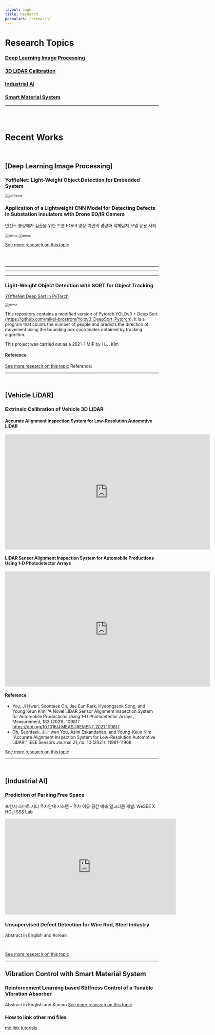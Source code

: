 ```yaml
---
layout: page
title: Research
permalink: /research/
---
```



# Research Topics
### [Deep Learning Image Processing](/research/DIP)
### [3D LiDAR Calibration](/research/Lidar)
### [Industrial AI](/research/AI)
### [Smart Material System](/research/SMS)

***
 <br/><br/>
# Recent Works
<br/>

## [Deep Learning Image Processing]

### YoffleNet: Light-Weight Object Detection for Embedded System

<img src="../docs/research/images/yofflenet.JPG" alt="yofflenet" style="zoom:75%;" />

<br/>

### Application of a Lightweight CNN Model for Detecting Defects in Substation Insulators with Drone EO/IR Camera 

변전소 불량애자 검출을 위한 드론 EO/IR 영상 기반의 경량화 객체탐지 모델 응용 사례

<img src="../docs/research/images/corona-intro.png" alt="demo" style="zoom:75%;" />

<img src="../docs/research/images/corona1.png" alt="demo" style="zoom:75%;" />

<br/>


[See more research on this topic](/research/DIP)

<br/>

<br/>

___

___


___
### Light-Weight Object Detection with SORT for Object Tracking
[YOffleNet Deep Sort in PyTorch](https://github.com/hkim1207/2021MIP)

<img src="../docs/research/images/demo.gif" alt="demo" style="zoom:75%;" />


This repository contains a modified version of  Pytorch YOLOv3 + Deep Sort (https://github.com/mikel-brostrom/Yolov3_DeepSort_Pytorch). It is a program that counts the number of people and predicts the direction of movement using the bounding box coordinates obtained by tracking algorithm.

This project was carried out as a 2021-1 MIP by H.J. Kim

#### Reference
[See more research on this topic](/docs/research/2021-yofflenetSORT)
Reference: 


___
 <br/>

## [Vehicle LiDAR]

### Extrinsic Calibration of Vehicle 3D LiDAR

#### Accurate Alignment Inspection System for Low-Resolution Automotive LiDAR

<iframe width="672" height="378" src="https://www.youtube.com/embed/koUs_ZEUY6o" title="YouTube video player" frameborder="0" allow="accelerometer; autoplay; clipboard-write; encrypted-media; gyroscope; picture-in-picture" allowfullscreen></iframe>


#### LiDAR Sensor Alignment Inspection System for Automobile Productions Using 1-D Photodetector Arrays

<iframe width="672" height="378" src="https://www.youtube.com/embed/5RCuJTI90ZQ" title="YouTube video player" frameborder="0" allow="accelerometer; autoplay; clipboard-write; encrypted-media; gyroscope; picture-in-picture" allowfullscreen></iframe>

#### Reference
* You, Ji Hwan, Seontaek Oh, Jae Eun Park, Hyeongseok Song, and Young Keun Kim, ‘A Novel LiDAR Sensor Alignment Inspection System for Automobile Productions Using 1-D Photodetector Arrays’, Measurement, 183 (2021), 109817 https://doi.org/10.1016/J.MEASUREMENT.2021.109817
* Oh, Seontaek, Ji-Hwan You, Azim Eskandarian, and Young-Keun Kim. “Accurate Alignment Inspection System for Low-Resolution Automotive LiDAR.” IEEE Sensors Journal 21, no. 10 (2021): 11961-11968.


[See more research on this topic](/research/DIP)

___
 <br/>

## [Industrial AI]

### Prediction of Parking Free Space 

포항시 스마트 시티 주차안내 시스템 - 주차 여유 공간 예측 알고리즘 개발:  WeSEE X HGU SSS Lab

<iframe width="560" height="315" src="https://www.youtube.com/embed/MpNni2Jw3Zk" title="YouTube video player" frameborder="0" allow="accelerometer; autoplay; clipboard-write; encrypted-media; gyroscope; picture-in-picture" allowfullscreen></iframe>

<br/>

### Unsupervised Defect Detection for Wire Rod, Steel Industry
Abstract in English and Korean

<br/>

[See more research on this topic](/research/AI)

___
## Vibration Control with Smart Material System  

### Reinforcement Learning based Stiffness Control of a Tunable Vibration Absorber
Abstract in English and Korean
[See more research on this topic](/research/SMS)



### How to link other md files
[md link tutorials](/docs/md-link-tutorial)
